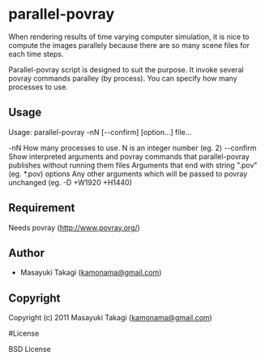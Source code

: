 # parallel-povray

When rendering results of time varying computer simulation, it is nice to compute the images parallely because there are so many scene files for each time steps.

Parallel-povray script is designed to suit the purpose. It invoke several povray commands paralley (by process). You can specify how many processes to use.

## Usage

Usage: parallel-povray -nN [--confirm] [option...] file...

  -nN         How many processes to use. N is an integer number (eg. 2)
  --confirm   Show interpreted arguments and povray commands that
                parallel-povray publishes without running them
  files       Arguments that end with string ".pov" (eg. *.pov)
  options     Any other arguments which will be passed to povray unchanged
                (eg. -D +W1920 +H1440)

## Requirement

Needs povray (http://www.povray.org/)

## Author

* Masayuki Takagi (kamonama@gmail.com)

## Copyright

Copyright (c) 2011 Masayuki Takagi (kamonama@gmail.com)

#License

BSD License
